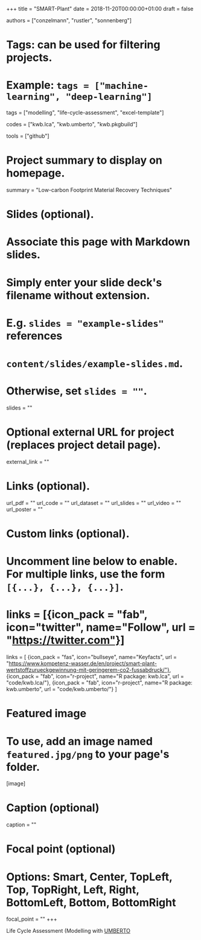 +++
title = "SMART-Plant"
date = 2018-11-20T00:00:00+01:00
draft = false

authors = ["conzelmann", "rustler", "sonnenberg"]

# Tags: can be used for filtering projects.
# Example: `tags = ["machine-learning", "deep-learning"]`
tags = ["modelling", "life-cycle-assessment", "excel-template"]

codes = ["kwb.lca", "kwb.umberto", "kwb.pkgbuild"]

tools = ["github"]

# Project summary to display on homepage.
summary = "Low-carbon Footprint Material Recovery Techniques"

# Slides (optional).
#   Associate this page with Markdown slides.
#   Simply enter your slide deck's filename without extension.
#   E.g. `slides = "example-slides"` references 
#   `content/slides/example-slides.md`.
#   Otherwise, set `slides = ""`.
slides = ""

# Optional external URL for project (replaces project detail page).
external_link = ""

# Links (optional).
url_pdf = ""
url_code = ""
url_dataset = ""
url_slides = ""
url_video = ""
url_poster = ""

# Custom links (optional).
#   Uncomment line below to enable. For multiple links, use the form `[{...}, {...}, {...}]`.
# links = [{icon_pack = "fab", icon="twitter", name="Follow", url = "https://twitter.com"}]
links = [
{icon_pack = "fas", icon="bullseye", name="Keyfacts", url = "https://www.kompetenz-wasser.de/en/project/smart-plant-wertstoffzurueckgewinnung-mit-geringerem-co2-fussabdruck/"},
{icon_pack = "fab", icon="r-project", name="R package: kwb.lca", url = "code/kwb.lca/"}, 
{icon_pack = "fab", icon="r-project", name="R package: kwb.umberto", url = "code/kwb.umberto/"}
]
# Featured image
# To use, add an image named `featured.jpg/png` to your page's folder. 
[image]
  # Caption (optional)
  caption = ""

  # Focal point (optional)
  # Options: Smart, Center, TopLeft, Top, TopRight, Left, Right, BottomLeft, Bottom, BottomRight
  focal_point = ""
+++

Life Cycle Assessment (Modelling with [UMBERTO](https://www.ifu.com/umberto/)
